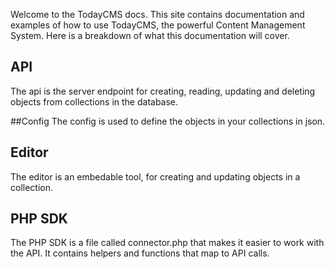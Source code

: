 Welcome to the TodayCMS docs. This site contains documentation and examples of how to use TodayCMS, the powerful Content Management System. Here is a breakdown of what this documentation will cover.

## API
The api is the server endpoint for creating, reading, updating and deleting objects from collections in the database.

##Config
The config is used to define the objects in your collections in json.

## Editor
The editor is an embedable tool, for creating and updating objects in a collection.

## PHP SDK
The PHP SDK is a file called connector.php that makes it easier to work with the API. It contains helpers and functions that map to API calls.